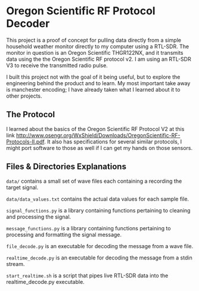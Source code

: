 Oregon Scientific RF Protocol Decoder
==

This project is a proof of concept for pulling data directly from a simple
household weather monitor directly to my computer using a RTL-SDR. The monitor 
in question is an Oregon Scientific THGR122NX, and it transmits data using the 
the Oregon Scientific RF protocol v2. I am using an RTL-SDR V3 to receive the 
transmitted radio pulse.

I built this project not with the goal of it being useful, but to explore the 
engineering behind the product and to learn. My most important take away is
manchester encoding; I have already taken what I learned about it to other 
projects.

## The Protocol
I learned about the basics of the Oregon Scientific RF Protocol V2 at this link
http://www.osengr.org/WxShield/Downloads/OregonScientific-RF-Protocols-II.pdf.
It also has specifications for several similar protocols, I might port software
to those as well if I can get my hands on those sensors.


## Files & Directories Explanations

`data/` contains a small set of wave files each containing a recording the 
target signal. 

`data/data_values.txt` contains the actual data values for each sample file.

`signal_functions.py` is a library containing functions pertaining to cleaning
and processing the signal.

`message_functions.py` is a library containing functions pertaining to 
processing and formatting the signal message.

`file_decode.py` is an executable for decoding the message from a wave file.

`realtime_decode.py` is an executable for decoding the message from a stdin 
stream.

`start_realtime.sh` is a script that pipes live RTL-SDR data into the 
realtime_decode.py executable.